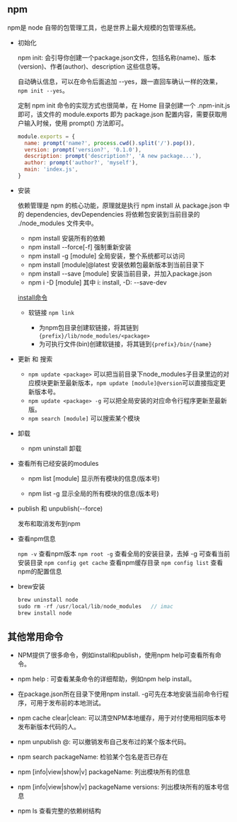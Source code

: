 ## npm

npm是 node 自带的包管理工具，也是世界上最大规模的包管理系统。

- 初始化

  npm init: 会引导你创建一个package.json文件，包括名称(name)、版本(version)、作者(author)、description 这些信息等。

  自动确认信息，可以在命令后面追加 --yes，跟一直回车确认一样的效果，`npm init --yes`。

  定制 npm init 命令的实现方式也很简单，在 Home 目录创建一个 .npm-init.js 即可，该文件的 module.exports 即为 package.json 配置内容，需要获取用户输入时候，使用 prompt() 方法即可。

  ```js
  module.exports = {
    name: prompt('name?', process.cwd().split('/').pop()),
    version: prompt('version?', '0.1.0'),
    description: prompt('description?', 'A new package...'),
    author: prompt('author?', 'myself'),
    main: 'index.js',
  }
  ```

- 安装  

  依赖管理是 npm 的核心功能，原理就是执行 npm install 从 package.json 中的 dependencies, devDependencies 将依赖包安装到当前目录的 ./node_modules 文件夹中。

  * npm install  安装所有的依赖
  * npm install --force[-f]  强制重新安装
  * npm install -g [module]  全局安装，整个系统都可以访问
  * npm install [module]@latest  安装依赖包最新版本到当前目录下
  * npm install --save [module]   安装当前目录，并加入package.json
  * npm i -D [module]   其中 i: install, -D: --save-dev

  [install命令](images/install.png)

  * 软链接 `npm link` 
    
    + 为npm包目录创建软链接，将其链到`{prefix}/lib/node_modules/<package>`
    + 为可执行文件(bin)创建软链接，将其链到`{prefix}/bin/{name}`

- 更新 和 搜索

  * `npm update <package>` 可以把当前目录下node_modules子目录里边的对应模块更新至最新版本，`npm update [module]@version`可以直接指定更新版本号。
  * `npm update <package> -g` 可以把全局安装的对应命令行程序更新至最新版。
  * `npm search [module]`  可以搜索某个模块

- 卸载  

  * npm uninstall 卸载

- 查看所有已经安装的modules

  * npm list [module] 显示所有模块的信息(版本号)

  * npm list -g 显示全局的所有模块的信息(版本号)

- publish 和 unpublish(--force)

  发布和取消发布到npm

- 查看npm信息

  `npm -v`    查看npm版本
  `npm root -g`   查看全局的安装目录，去掉 -g 可查看当前安装目录
  `npm config get cache`    查看npm缓存目录
  `npm config list`     查看npm的配置信息

- brew安装

  ```js
  brew uninstall node
  sudo rm -rf /usr/local/lib/node_modules   // imac
  brew install node
  ```

## 其他常用命令

- NPM提供了很多命令，例如install和publish，使用npm help可查看所有命令。

- npm help <command>: 可查看某条命令的详细帮助，例如npm help install。

- 在package.json所在目录下使用npm install. -g可先在本地安装当前命令行程序，可用于发布前的本地测试。

- npm cache clear|clean: 可以清空NPM本地缓存，用于对付使用相同版本号发布新版本代码的人。

- npm unpublish <package>@<version>: 可以撤销发布自己发布过的某个版本代码。

- npm search packageName:  检验某个包名是否已存在

- npm [info|view|show|v] packageName: 列出模块所有的信息

- npm [info|view|show|v] packageName versions: 列出模块所有的版本号信息

- npm ls  查看完整的依赖树结构

